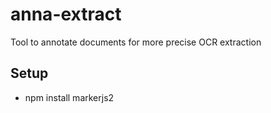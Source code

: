 # anna-extract
Tool to annotate documents for more precise OCR extraction

## Setup
- npm install markerjs2